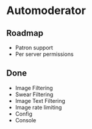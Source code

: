 # Automoderator

## Roadmap

- Patron support
- Per server permissions

## Done

- Image Filtering
- Swear Filtering
- Image Text Filtering
- Image rate limiting
- Config
- Console
